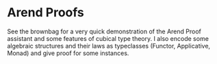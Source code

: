 # Arend Proofs

See the brownbag for a very quick demonstration of the Arend Proof assistant and some features of cubical type theory.
I also encode some algebraic structures and their laws as typeclasses (Functor, Applicative, Monad) and give proof for some instances.
